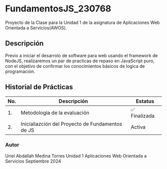 # FundamentosJS_230768
Proyecto de la Clase para la Unidad 1 de la asignatura de Aplicaciones Web Orientada a Servicios(AWOS).


## Descripción
Previo a iniciar el desarrolo de software para web usando el framework de NodeJS, realizaremos un par de practicas de repaso en JavaScript puro, con el objetivo de confirmar los conocimientos básicos de logica de programación.

## Historial de Prácticas

|No.|Descripción|Estatus|
|--|--|--|
|1.|Metodología de la evaluación|✅ Finalizada|
|2.|Inicialiazción del Proyecto de Fundamentos de JS|Activa|

### Autor
Uriel Abdallah Medina Torres
Unidad 1
Aplicaciones Web Orientada a Servicios
Septiembre 2024
